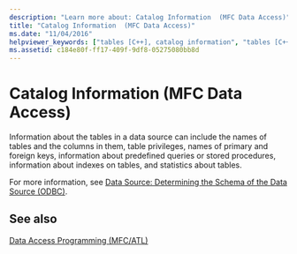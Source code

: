 ```yaml
---
description: "Learn more about: Catalog Information  (MFC Data Access)"
title: "Catalog Information  (MFC Data Access)"
ms.date: "11/04/2016"
helpviewer_keywords: ["tables [C++], catalog information", "tables [C++]", "ODBC [C++], catalog information", "catalog information database [C++]", "databases [C++], catalog information database"]
ms.assetid: c184e80f-ff17-409f-9df8-05275080bb8d
---
```

# Catalog Information  (MFC Data Access)

Information about the tables in a data source can include the names of tables and the columns in them, table privileges, names of primary and foreign keys, information about predefined queries or stored procedures, information about indexes on tables, and statistics about tables.

For more information, see [Data Source: Determining the Schema of the Data Source (ODBC)](../data/odbc/data-source-determining-the-schema-of-the-data-source-odbc.md).

## See also

[Data Access Programming (MFC/ATL)](../data/data-access-programming-mfc-atl.md)
